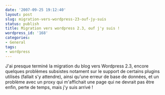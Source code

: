 ```yaml
---
date: '2007-09-25 19:12:40'
layout: post
slug: migration-vers-wordpress-23-ouf-jy-suis
status: publish
title: Migration vers wordpress 2.3, ouf j'y suis !
wordpress_id: '168'
categories:
- General
tags:
- wordpress
---
```


J'ai presque terminé la migration du blog vers Wordpress 2.3, encore quelques problèmes subsistes notament sur le support de certains plugins utilisés (fallait s'y attendre), ainsi qu'une erreur de base de données, et un problème avec un proxy qui m'affichait une page qui ne devrait pas être enfin, perte de temps, mais j'y suis arrivé !
